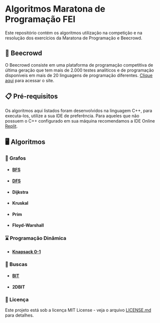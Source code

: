 # Algoritmos Maratona de Programação FEI

Este repositório contém os algoritmos utilização na competição e na resolução dos exercícios da Maratona de Programação e Beecrowd.

## 🐝 Beecrowd

O Beecrowd consiste em uma plataforma de programação competitiva de última geração que tem mais de 2.000 testes analíticos e de programação disponíveis em mais de 20 linguagens de programação diferentes. [Clique aqui](https://www.beecrowd.com.br/judge/pt/login) para acessar o site.

## 📋 Pré-requisitos
Os algoritmos aqui listados foram desenvolvidos na linguagem C++, para executa-los, utilize a sua IDE de preferência. Para aqueles que não possuem o C++ configurado em sua máquina recomendamos a IDE Online [Replit](https://replit.com/).

## 🖥️ Algoritmos


### 🌳 Grafos

- #### [BFS](https://github.com/MaratonaFEI/Algoritmos/tree/main/BFS)

- #### [DFS](https://github.com/MaratonaFEI/Algoritmos/tree/main/DFS)

- #### Dijkstra

- #### Kruskal

- #### Prim

- #### Floyd-Warshall

### ⌛ Programação Dinâmica

- #### [Knapsack 0-1](https://github.com/MaratonaFEI/Algoritmos/tree/main/Knapsack%200-1)

### 🔎 Buscas

- #### [BIT](https://github.com/MaratonaFEI/Algoritmos/tree/main/BIT)

- #### 2DBIT

### 📄 Licença

Este projeto está sob a licença MIT License - veja o arquivo [LICENSE.md](https://github.com/MaratonaFEI/Algoritmos/blob/main/LICENSE) para detalhes.
